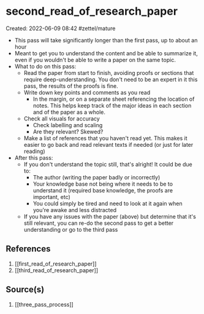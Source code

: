 # second_read_of_research_paper
Created: 2022-06-09 08:42
#zettel/mature

- This pass will take significantly longer than the first pass, up to about an hour
- Meant to get you to understand the content and be able to summarize it, even if you wouldn't be able to write a paper on the same topic.
- What to do on this pass:
	- Read the paper from start to finish, avoiding proofs or sections that require deep-understanding. You don't need to be an expert in it this pass, the results of the proofs is fine.
	- Write down key points and comments as you read
		- In the margin, or on a separate sheet referencing the location of notes. This helps keep track of the major ideas in each section and of the paper as a whole.
	- Check all visuals for accuracy
		- Check labelling and scaling
		- Are they relevant? Skewed?
	- Make a list of references that you haven't read yet. This makes it easier to go back and read relevant texts if needed (or just for later reading)
- After this pass:
	- If you don't understand the topic still, that's alright! It could be due to: 
		- The author (writing the paper badly or incorrectly)
		- Your knowledge base not being where it needs to be to understand it (required base knowledge, the proofs are important, etc)
		- You could simply be tired and need to look at it again when you're awake and less distracted
	- If you have any issues with the paper (above) but determine that it's still relevant, you can re-do the second pass to get a better understanding or go to the third pass

## References
1. [[first_read_of_research_paper]]
3. [[third_read_of_research_paper]]

## Source(s)
1. [[three_pass_process]]